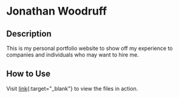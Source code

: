 # Jonathan Woodruff

## Description

This is my personal portfolio website to show off my experience to companies and individuals who may want to hire me.

## How to Use

Visit [link](https://jonathan-woodruff.github.io){:target="_blank"} to view the files in action.